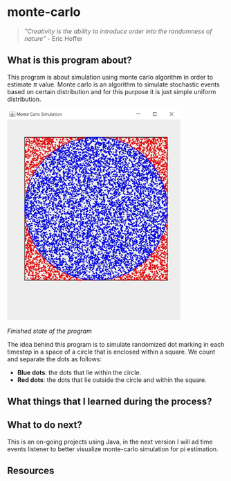 # monte-carlo

> *"Creativity is the ability to introduce order into the randomness of nature"* - Eric Hoffer

## What is this program about?
This program is about simulation using monte carlo algorithm in order to estimate $\pi$ value. Monte carlo is an algorithm to simulate stochastic events based on certain distribution and for this purpose it is just simple uniform distribution. <br>

<img src="img/preview.JPG" alt="monte-carlo-preview" width="400"/>

*Finished state of the program*

The idea behind this program is to simulate randomized dot marking in each timestep in a space of a circle that is enclosed within a square. We count and separate the dots as follows:
- **Blue dots**: the dots that lie within the circle.
- **Red dots**: the dots that lie outside the circle and within the square.




## What things that I learned during the process?




## What to do next?
This is an on-going projects using Java, in the next version I will ad time events listener to better visualize monte-carlo simulation for pi estimation.


## Resources

